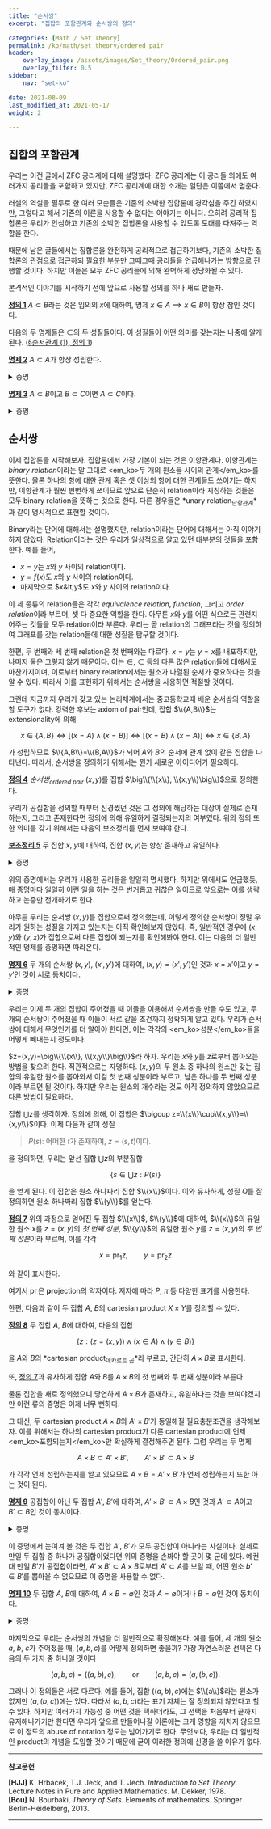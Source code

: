 ```yaml
---
title: "순서쌍"
excerpt: "집합의 포함관계와 순서쌍의 정의"

categories: [Math / Set Theory]
permalink: /ko/math/set_theory/ordered_pair
header:
    overlay_image: /assets/images/Set_theory/Ordered_pair.png
    overlay_filter: 0.5
sidebar: 
    nav: "set-ko"

date: 2021-08-09
last_modified_at: 2021-05-17
weight: 2

---
```


## 집합의 포함관계

우리는 이전 글에서 ZFC 공리계에 대해 설명했다. ZFC 공리계는 이 공리들 외에도 여러가지 공리들을 포함하고 있지만, ZFC 공리계에 대한 소개는 일단은 이쯤에서 멈춘다. 

러셀의 역설을 필두로 한 여러 모순들은 기존의 소박한 집합론에 경각심을 주긴 하였지만, 그렇다고 해서 기존의 이론을 사용할 수 없다는 이야기는 아니다. 오히려 공리적 집합론은 우리가 안심하고 기존의 소박한 집합론을 사용할 수 있도록 토대를 다져주는 역할을 한다. 

때문에 남은 글들에서는 집합론을 완전하게 공리적으로 접근하기보다, 기존의 소박한 집합론의 관점으로 접근하되 필요한 부분만 그때그때 공리들을 언급해나가는 방향으로 진행할 것이다. 하지만 이들은 모두 ZFC 공리들에 의해 완벽하게 정당화될 수 있다. 

본격적인 이야기를 시작하기 전에 앞으로 사용할 정의를 하나 새로 만들자.

<div class="definition" markdown="1">

<ins id="df1">**정의 1**</ins> $A\subset B$라는 것은 임의의 $x$에 대하여, 명제 $x\in A\implies x\in B$이 항상 참인 것이다. 

</div>

다음의 두 명제들은 $\subset$의 두 성질들이다. 이 성질들이 어떤 의미를 갖는지는 나중에 알게 된다. ([§순서관계 (1), 정의 1](/ko/math/set_theory/order_relations_1#df1))

<div class="proposition" markdown="1">

<ins id="pp2">**명제 2**</ins> $A\subset A$가 항상 성립한다.

</div>
<details class="proof" markdown="1">
<summary>증명</summary>

$x\in A\implies x\in A$가 항상 참이다.

</details>

<div class="proposition" markdown="1">

<ins id="pp3">**명제 3**</ins> $A\subset B$이고 $B\subset C$이면 $A\subset C$이다.

</div>
<details class="proof" markdown="1">
<summary>증명</summary>

우선 전제는 임의의 $x$에 대하여 두 명제 $x\in A\implies x\in B$와 $x\in B\implies x\in C$가 참이라는 것을 뜻한다. 따라서 삼단논법에 의해 $x\in A\implies x\in C$도 참이고, $x$는 임의로 택할 수 있으므로 $A\subset C$가 성립한다. 

</details>



## 순서쌍

이제 집합론을 시작해보자. 집합론에서 가장 기본이 되는 것은 이항관계다. 이항관계는 *binary relation*이라는 말 그대로 <em_ko>두 개의 원소들 사이의 관계</em_ko>를 뜻한다. 물론 하나의 항에 대한 관계 혹은 셋 이상의 항에 대한 관계들도 쓰이기는 하지만, 이항관계가 훨씬 빈번하게 쓰이므로 앞으로 단순히 relation이라 지칭하는 것들은 모두 binary relation을 뜻하는 것으로 한다. 다른 경우들은 *unary relation<sub>단항관계</sub>*과 같이 명시적으로 표현할 것이다.

Binary라는 단어에 대해서는 설명했지만, relation이라는 단어에 대해서는 아직 이야기하지 않았다. Relation이라는 것은 우리가 일상적으로 알고 있던 대부분의 것들을 포함한다. 예를 들어, 

- $x=y$는 $x$와 $y$ 사이의 relation이다. 
- $y=f(x)$도 $x$와 $y$ 사이의 relation이다.
- 마지막으로 $x&lt;y$도 $x$와 $y$ 사이의 relation이다.

이 세 종류의 relation들은 각각 *equivalence relation*, *function*, 그리고 *order relation*이라 부르며, 셋 다 중요한 역할을 한다. 아무튼 $x$와 $y$를 어떤 식으로든 관련지어주는 것들을 모두 relation이라 부른다. 우리는 곧 relation의 그래프라는 것을 정의하여 그래프를 갖는 relation들에 대한 성질을 탐구할 것이다. 

한편, 두 번째와 세 번째 relation은 첫 번째와는 다르다. $x=y$는 $y=x$를 내포하지만, 나머지 둘은 그렇지 않기 때문이다. 이는 $\in$, $\subset$ 등의 다른 많은 relation들에 대해서도 마찬가지이며, 이로부터 binary relation에서는 원소가 나열된 순서가 중요하다는 것을 알 수 있다. 따라서 이를 표현하기 위해서는 순서쌍을 사용하면 적절할 것이다. 

그런데 지금까지 우리가 갖고 있는 논리체계에서는 중고등학교때 배운 순서쌍의 역할을 할 도구가 없다. 강력한 후보는 axiom of pair인데, 집합 $\\{A,B\\}$는 extensionality에 의해

$$x\in \{A,B\}\iff [(x=A)\wedge(x=B)]\iff [(x=B)\wedge(x=A)]\iff x\in\{B,A\}$$

가 성립하므로 $\\{A,B\\}=\\{B,A\\}$가 되어 $A$와 $B$의 순서에 관계 없이 같은 집합을 나타낸다. 따라서, 순서쌍을 정의하기 위해서는 뭔가 새로운 아이디어가 필요하다.

<div class="definition" markdown="1">

<ins id="df4">**정의 4**</ins> *순서쌍<sub>ordered pair</sub>* $(x,y)$를 집합 $\big\\{\\{x\\}, \\{x,y\\}\big\\}$으로 정의한다.

</div>

우리가 공집합을 정의할 때부터 신경썼던 것은 그 정의에 해당하는 대상이 실제로 존재하는지, 그리고 존재한다면 정의에 의해 유일하게 결정되는지의 여부였다. 위의 정의 또한 의미를 갖기 위해서는 다음의 보조정리를 먼저 보여야 한다.

<div class="proposition" markdown="1">

<ins id="lem5">**보조정리 5**</ins> 두 집합 $x$, $y$에 대하여, 집합 $(x,y)$는 항상 존재하고 유일하다.  

</div>
<details class="proof" markdown="1">
<summary>증명</summary>

집합 $\\{x\\}=\\{x,x\\}$와 $\\{x,y\\}$가 각각 axiom of pair에 의해 존재하며, 따라서 다시 axiom of pair에 의해 집합 $\big\\{\\{x\\}, \\{x,y\\}\big\\}$도 존재한다. 

유일성의 경우 $\\{x\\}=\\{x,x\\}$와 $\\{x,y\\}$가 우선 유일하게 결정되고, 또 다시 이들에 axiom of pair를 적용하여 얻어지는 집합 $(x,y)$도 유일하게 결정된다는 것을 extensionality를 두 번 써서 확인할 수 있다.

</details>


위의 증명에서는 우리가 사용한 공리들을 일일히 명시했다. 하지만 위에서도 언급했듯, 매 증명마다 일일히 이런 일을 하는 것은 번거롭고 귀찮은 일이므로 앞으로는 이를 생략하고 논증만 전개하기로 한다. 

아무튼 우리는 순서쌍 $(x,y)$를 집합으로써 정의했는데, 이렇게 정의한 순서쌍이 정말 우리가 원하는 성질을 가지고 있는지는 아직 확인해보지 않았다. 즉, 일반적인 경우에 $(x,y)$와 $(y,x)$가 집합으로써 다른 집합이 되는지를 확인해봐야 한다. 이는 다음의 더 일반적인 명제를 증명하면 따라온다.

<div class="proposition" markdown="1">

<ins id="pp6">**명제 6**</ins> 두 개의 순서쌍 $(x,y)$, $(x',y')$에 대하여, $(x,y)=(x',y')$인 것과 <box>$x=x'$이고 $y=y'$인 것</box>이 서로 동치이다.

</div>
<details class="proof" markdown="1">
<summary>증명</summary>

$x=x'$이고 $y=y'$라면 $(x,y)=(x', y')$인 것은 자명하다. $\\{x\\}=\\{x'\\}$이고 $\\{x,y\\}=\\{x', y'\\}$이기 때문이다.  

이제 반대로 $(x,y)=(x',y')$이라 하자. 정의에 의해  

$$\big\{\{x\},\{x,y\}\big\}=\big\{\{x'\},\{x',y'\}\big\}$$

이 성립한다. $x=y$와 $x\neq y$ 가운데 정확히 하나가 반드시 성립하므로, 두 경우를 나누어 접근하자. 

만일 $x=y$일 경우, 위 식의 좌변은 

$$\big\{\{x\},\{x,x\}\big\}=\big\{\{x\},\{x\}\big\}=\big\{\{x\}\big\}$$

이 되므로  $\big\\{\\{x\\}\big\\}=\big\\{\\{x'\\},\\{x',y'\\}\big\\}$이다. 따라서 $\\{x\\}=\\{x'\\}=\\{x',y'\\}$이므로, $x=x'=y'$이고 따라서 $x=x'=y=y'$이다. 즉, $x=x'$이고 $y=y'$이므로 이 경우는 증명 끝.

남은 경우는 $x\neq y$이다. 이 경우, $\\{x,y\\}\neq\\{x'\\}$이므로 두 순서쌍이 같기 위해서는 반드시 $\\{x\\}=\\{x'\\}$이고 $\\{x,y\\}=\\{x',y'\\}$여야 한다. 그럼 $\\{x\\}=\\{x'\\}$에서 $x=x'$여야 하고, 이것과 $\\{x,y\\}=\\{x',y'\\}$에서 $y=y'$여야 한다. 따라서 이 경우도 증명 끝.

</details>

우리는 이제 두 개의 집합이 주어졌을 때 이들을 이용해서 순서쌍을 만들 수도 있고, 두 개의 순서쌍이 주어졌을 때 이들이 서로 같을 조건까지 정확하게 알고 있다. 우리가 순서쌍에 대해서 무엇인가를 더 알아야 한다면, 이는 각각의 <em_ko>성분</em_ko>들을 어떻게 빼내는지 정도이다.  

$z=(x,y)=\big\\{\\{x\\}, \\{x,y\\}\big\\}$라 하자. 우리는 $x$와 $y$를 $z$로부터 뽑아오는 방법을 찾으려 한다. 직관적으로는 자명하다. $(x,y)$의 두 원소 중 하나의 원소만 갖는 집합의 유일한 원소를 뽑아와서 이걸 첫 번째 성분이라 부르고, 남은 하나를 두 번째 성분이라 부르면 될 것이다. 하지만 우리는 원소의 개수라는 것도 아직 정의하지 않았으므로 다른 방법이 필요하다.

집합 $\bigcup z$를 생각하자. 정의에 의해, 이 집합은 $\bigcup z=\\{x\\}\cup\\{x,y\\}=\\{x,y\\}$이다. 이제 다음과 같이 성질  

> $P(s)$: 어떠한 $t$가 존재하여, $z=(s,t)$이다.  

을 정의하면, 우리는 앞선 집합 $\bigcup z$의 부분집합  

$$\left\{s\in\bigcup z: P(s)\right\}$$  

을 얻게 된다. 이 집합은 원소 하나짜리 집합 $\\{x\\}$이다. 이와 유사하게, 성질 $Q$를 잘 정의하면 원소 하나짜리 집합 $\\{y\\}$를 얻는다. 

<div class="definition" markdown="1">

<ins id="df7">**정의 7**</ins> 위의 과정으로 얻어진 두 집합 $\\{x\\}$, $\\{y\\}$에 대하여, $\\{x\\}$의 유일한 원소 $x$를 $z=(x,y)$의 *첫 번째 성분*, $\\{y\\}$의 유일한 원소 $y$를 $z=(x,y)$의 *두 번째 성분*이라 부르며, 이를 각각 

$$x=\operatorname{pr}_1 z,\qquad y=\operatorname{pr}_2 z$$

와 같이 표시한다. 

</div>

여기서 $\operatorname{pr}$은 **pr**ojection의 약자이다. 저자에 따라 $P$, $\pi$ 등 다양한 표기를 사용한다.

한편, 다음과 같이 두 집합 $A$, $B$의 cartesian product $X\times Y$를 정의할 수 있다.

<div class="definition" markdown="1">

<ins id="df8">**정의 8**</ins> 두 집합 $A$, $B$에 대하여, 다음의 집합

$$\{z:(z=(x,y))\wedge (x\in A)\wedge(y\in B)\}$$

을 $A$와 $B$의 *cartesian product<sub>데카르트 곱</sub>*라 부르고, 간단히 $A\times B$로 표시한다. 

또, [정의 7](#df7)과 유사하게 집합 $A$와 $B$를 $A\times B$의 첫 번째와 두 번째 성분이라 부른다.

</div>

물론 집합을 새로 정의했으니 당연하게 $A\times B$가 존재하고, 유일하다는 것을 보여야겠지만 이런 류의 증명은 이제 너무 뻔하다. 

그 대신, 두 cartesian product $A\times B$와 $A'\times B'$가 동일해질 필요충분조건을 생각해보자. 이를 위해서는 하나의 cartesian product가 다른 cartesian product에 언제 <em_ko>포함되는지</em_ko>만 확실하게 결정해주면 된다. 그럼 우리는 두 명제

$$A\times B\subset A'\times B',\qquad A'\times B'\subset A\times B$$

가 각각 언제 성립하는지를 알고 있으므로 $A\times B=A'\times B'$가 언제 성립하는지 또한 아는 것이 된다.  

<div class="proposition" markdown="1">

<ins id="pp9">**명제 9**</ins> 공집합이 아닌 두 집합 $A'$, $B'$에 대하여, $A'\times B'\subset A\times B$인 것과 <box>$A'\subset A$이고 $B'\subset B$인 것</box>이 동치이다.

</div>
<details class="proof" markdown="1">
<summary>증명</summary>

먼저, $A'\times B'\subset A\times B$라 가정하자. $A'\subset A$를 보여야 하므로, 임의의 $a'\in A'$가 주어졌다 하고 $a'\in A$임을 보이자. $B'$는 공집합이 아니므로, 어떤 원소 $b'\in B'$가 존재한다. 따라서 $(a',b')\in A'\times B'$이고, 이제 $A'\times B'\subset A\times B$이므로 $(a',b')\in A\times B$이고 $a'\in A$이다. 이와 비슷하게 $B'\subset B$도 보일 수 있다.

반대로 $A'\subset A$이고 $B'\subset B$라 하자. 임의의 $z'\in A'\times B'$가 주어졌을 때 $z'\in A\times B$임을 보여야 한다. $z'=(a',b')$이라 하자. 즉 $a'\in A'$, $b'\in B'$인데, 가정에 의해 $a'$와 $b'$는 $A$와 $B$의 원소이기도 하므로 $(a,b)\in A\times B$이다.

</details>

이 증명에서 눈여겨 볼 것은 두 집합 $A'$, $B'$가 모두 공집합이 아니라는 사실이다. 실제로 만일 두 집합 중 하나가 공집합이었다면 위의 증명을 손봐야 할 곳이 몇 군데 있다. 예컨대 만일 $B'$가 공집합이라면, $A'\times B'\subset A\times B$로부터 $A'\subset A$를 보일 때, 어떤 원소 $b'\in B'$를 뽑아올 수 없으므로 이 증명을 사용할 수 없다. 

<div class="proposition" markdown="1">

<ins id="pp10">**명제 10**</ins> 두 집합 $A$, $B$에 대하여, $A\times B=\emptyset$인 것과 <box>$A=\emptyset$이거나 $B=\emptyset$인 것</box>이 동치이다.

</div>
<details class="proof" markdown="1">
<summary>증명</summary>

우선 $A\times B=\emptyset$이라 하자. 만일 $A$, $B$가 모두 공집합이 아니라 하면, 우리는 어떤 $a\in A$와 $b\in B$를 뽑아올 수 있으므로 $(a,b)\in A\times B$가 되어 모순이다. 

거꾸로 $A$ 혹은 $B$가 공집합이라 가정하자. 이번에도 결론을 부정하에 $A\times B$가 공집합이 아니라면, 어떤 원소 $(a,b)\in A\times B$가 존재한다. 따라서 $a\in A$이고 $b\in B$이므로, 이는 $A$ 혹은 $B$가 공집합이라는 가정에 모순이다. 증명 끝.

</details>

마지막으로 우리는 순서쌍의 개념을 더 일반적으로 확장해본다. 예를 들어, 세 개의 원소 $a$, $b$, $c$가 주어졌을 때, $(a,b,c)$를 어떻게 정의하면 좋을까? 가장 자연스러운 선택은 다음의 두 가지 중 하나일 것이다

$$(a,b,c)=((a,b),c),\qquad\text{or}\qquad (a,b,c)=(a,(b,c)).$$ 

그러나 이 정의들은 서로 다르다. 예를 들어, 집합 $((a,b),c)$에는 $\\{a\\}$라는 원소가 없지만 $(a,(b,c))$에는 있다. 따라서 $(a,b,c)$라는 표기 자체는 잘 정의되지 않았다고 할 수 있다. 하지만 여러가지 가능성 중 어떤 것을 택하더라도, 그 선택을 처음부터 끝까지 유지해나가기만 한다면 우리가 앞으로 만들어나갈 이론에는 크게 영향을 끼치지 않으므로 이 정도의 abuse of notation 정도는 넘어가기로 한다. 무엇보다, 우리는 더 일반적인 product의 개념을 도입할 것이기 때문에 굳이 이러한 정의에 신경을 쓸 이유가 없다.

---
**참고문헌**

**[HJJ]** K. Hrbacek, T.J. Jeck, and T. Jech. *Introduction to Set Theory*. Lecture Notes in Pure and Applied Mathematics. M. Dekker, 1978.  
**[Bou]** N. Bourbaki, <i>Theory of Sets</i>. Elements of mathematics. Springer Berlin-Heidelberg, 2013.

---

